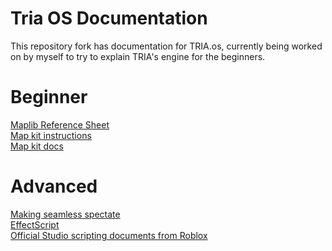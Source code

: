 # Tria OS Documentation

This repository fork has documentation for TRIA.os, currently being worked on by myself to try to explain TRIA's engine for the beginners.

# Beginner

[Maplib Reference Sheet](MapLib.md) \
[Map kit instructions](MapKitInstructions.txt) \
[Map kit docs](MapKitDocumentation.txt)

# Advanced

[Making seamless spectate](SeamlessSpectate.md) \
[EffectScript](EffectScript.md) \
[Official Studio scripting documents from Roblox](https://create.roblox.com/docs)
